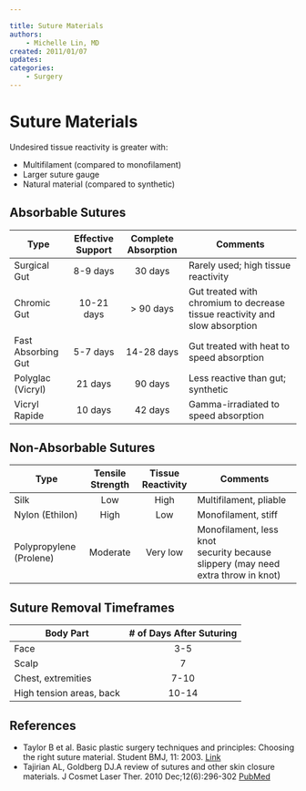 ```yaml
---

title: Suture Materials
authors:
    - Michelle Lin, MD
created: 2011/01/07
updates:
categories:
    - Surgery
---
```


# Suture Materials

Undesired tissue reactivity is greater with:

- Multifilament (compared to monofilament)
- Larger suture gauge
- Natural material (compared to synthetic) 

## Absorbable Sutures

| **Type**           | **Effective Support** | **Complete Absorption** | **Comments**                                                                |
| ------------------ | :-------------------: | :---------------------: | --------------------------------------------------------------------------- |
| Surgical Gut       |        8-9 days       |         30 days         | Rarely used; high tissue reactivity                                         |
| Chromic Gut        |       10-21 days      |        > 90 days        | Gut treated with chromium to decrease tissue reactivity and slow absorption |
| Fast Absorbing Gut |        5-7 days       |        14-28 days       | Gut treated with heat to speed absorption                                   |
| Polyglac (Vicryl)  |        21 days        |         90 days         | Less reactive than gut; synthetic                                           |
| Vicryl Rapide      |        10 days        |         42 days         | Gamma-irradiated to speed absorption                                        |

## Non-Absorbable Sutures

| **Type**                | **Tensile Strength** | **Tissue Reactivity** | **Comments**                                                                      |
| ----------------------- | :------------------: | :-------------------: | --------------------------------------------------------------------------------- |
| Silk                    |          Low         |          High         | Multifilament, pliable                                                            |
| Nylon (Ethilon)         |         High         |          Low          | Monofilament, stiff                                                               |
| Polypropylene (Prolene) |       Moderate       |        Very low       | Monofilament, less knot security because slippery (may need  extra throw in knot) |

## Suture Removal Timeframes

| **Body Part**            | **# of Days After Suturing** |
| ------------------------ | :--------------------------: |
| Face                     |              3-5             |
| Scalp                    |               7              |
| Chest, extremities       |             7-10             |
| High tension areas, back |             10-14            |

## References

- Taylor B et al. Basic plastic surgery techniques and principles: Choosing the right suture material. Student BMJ, 11: 2003. [Link](http://www.docstoc.com/docs/81946959/Basic-plastic-surgery-techniques-and-principles-Choosing-the)
- Tajirian AL, Goldberg DJ.A review of sutures and other skin closure materials. J Cosmet Laser Ther. 2010 Dec;12(6):296-302 [PubMed](http://www.ncbi.nlm.nih.gov/pubmed/?term=21142740)
